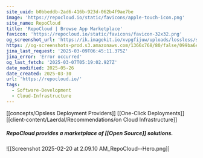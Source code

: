 ```yaml
---
site_uuid: b0bbeddb-2ad6-416b-923d-062b4f9ae7be
image: 'https://repocloud.io/static/favicons/apple-touch-icon.png'
site_name: RepoCloud
title: 'RepoCloud | Browse App Marketplace'
favicon: 'https://repocloud.io/static/favicons/favicon-32x32.png'
og_screenshot_url: 'https://ik.imagekit.io/xvpgfijuw/uploads/lossless/screenshots/20250604_RepoCloud_og_screenshot.jpeg'
https: //og-screenshots-prod.s3.amazonaws.com/1366x768/80/false/099ba6e0edb7b63c6db26dfc47f385c7dd1281f7d6d6a1542869c8c55dd9b7dc.jpeg
jina_last_request: '2025-03-09T06:45:11.375Z'
jina_error: 'Error occurred'
og_last_fetch: '2025-03-07T05:19:02.927Z'
date_modified: 2025-05-26
date_created: 2025-03-30
url: 'https://repocloud.io/'
tags:
  - Software-Development
  - Cloud-Infrastructure
---
```


[[concepts/Opsless Deployment Providers]]
[[One-Click Deployments]]
[[client-content/Laerdal/Recommendations/on Cloud Infrastructure]]

##### RepoCloud provides a marketplace of [[Open Source]] solutions.
![[Screenshot 2025-02-20 at 2.09.10 AM_RepoCloud--Hero.png]]